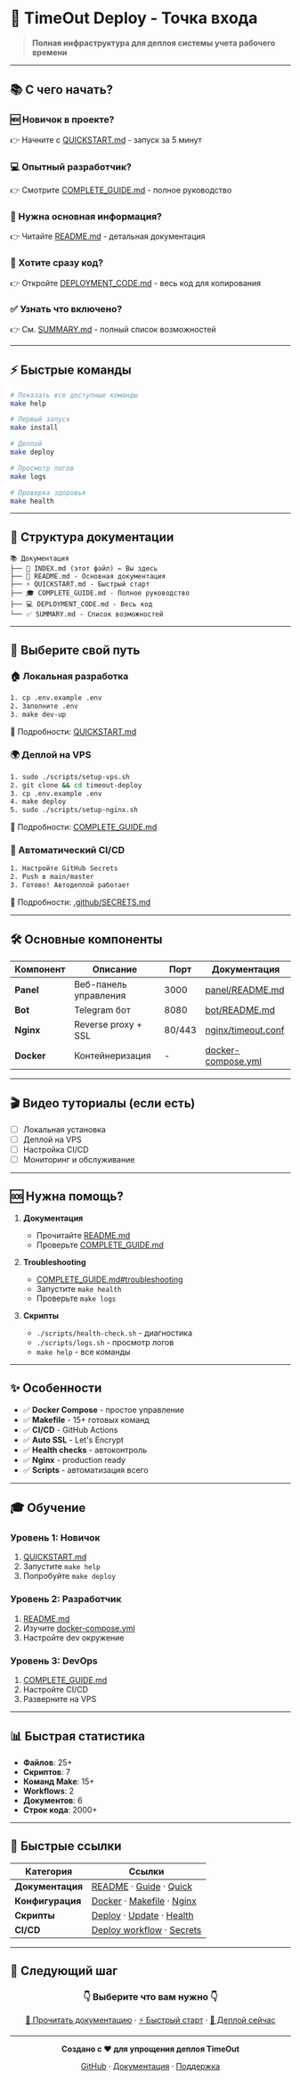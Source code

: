 # 🚀 TimeOut Deploy - Точка входа

> **Полная инфраструктура для деплоя системы учета рабочего времени**

---

## 📚 С чего начать?

### 🆕 Новичок в проекте?
👉 Начните с [QUICKSTART.md](./QUICKSTART.md) - запуск за 5 минут

### 💻 Опытный разработчик?
👉 Смотрите [COMPLETE_GUIDE.md](./COMPLETE_GUIDE.md) - полное руководство

### 📖 Нужна основная информация?
👉 Читайте [README.md](./README.md) - детальная документация

### 🎯 Хотите сразу код?
👉 Откройте [DEPLOYMENT_CODE.md](./DEPLOYMENT_CODE.md) - весь код для копирования

### ✅ Узнать что включено?
👉 См. [SUMMARY.md](./SUMMARY.md) - полный список возможностей

---

## ⚡ Быстрые команды

```bash
# Показать все доступные команды
make help

# Первый запуск
make install

# Деплой
make deploy

# Просмотр логов
make logs

# Проверка здоровья
make health
```

---

## 📂 Структура документации

```
📚 Документация
├── 🚀 INDEX.md (этот файл) ← Вы здесь
├── 📖 README.md - Основная документация
├── ⚡ QUICKSTART.md - Быстрый старт
├── 🎓 COMPLETE_GUIDE.md - Полное руководство
├── 💻 DEPLOYMENT_CODE.md - Весь код
└── ✅ SUMMARY.md - Список возможностей
```

---

## 🎯 Выберите свой путь

### 🏠 Локальная разработка
```bash
1. cp .env.example .env
2. Заполните .env
3. make dev-up
```
📖 Подробности: [QUICKSTART.md](./QUICKSTART.md#локальный-запуск)

### 🌍 Деплой на VPS
```bash
1. sudo ./scripts/setup-vps.sh
2. git clone && cd timeout-deploy
3. cp .env.example .env
4. make deploy
5. sudo ./scripts/setup-nginx.sh
```
📖 Подробности: [COMPLETE_GUIDE.md](./COMPLETE_GUIDE.md#деплой-на-vps)

### 🤖 Автоматический CI/CD
```bash
1. Настройте GitHub Secrets
2. Push в main/master
3. Готово! Автодеплой работает
```
📖 Подробности: [.github/SECRETS.md](./.github/SECRETS.md)

---

## 🛠️ Основные компоненты

| Компонент | Описание | Порт | Документация |
|-----------|----------|------|--------------|
| **Panel** | Веб-панель управления | 3000 | [panel/README.md](./panel/README.md) |
| **Bot** | Telegram бот | 8080 | [bot/README.md](./bot/README.md) |
| **Nginx** | Reverse proxy + SSL | 80/443 | [nginx/timeout.conf](./nginx/timeout.conf) |
| **Docker** | Контейнеризация | - | [docker-compose.yml](./docker-compose.yml) |

---

## 🎬 Видео туториалы (если есть)

- [ ] Локальная установка
- [ ] Деплой на VPS
- [ ] Настройка CI/CD
- [ ] Мониторинг и обслуживание

---

## 🆘 Нужна помощь?

1. **Документация**
   - Прочитайте [README.md](./README.md)
   - Проверьте [COMPLETE_GUIDE.md](./COMPLETE_GUIDE.md)

2. **Troubleshooting**
   - [COMPLETE_GUIDE.md#troubleshooting](./COMPLETE_GUIDE.md#-troubleshooting)
   - Запустите `make health`
   - Проверьте `make logs`

3. **Скрипты**
   - `./scripts/health-check.sh` - диагностика
   - `./scripts/logs.sh` - просмотр логов
   - `make help` - все команды

---

## ✨ Особенности

- ✅ **Docker Compose** - простое управление
- ✅ **Makefile** - 15+ готовых команд
- ✅ **CI/CD** - GitHub Actions
- ✅ **Auto SSL** - Let's Encrypt
- ✅ **Health checks** - автоконтроль
- ✅ **Nginx** - production ready
- ✅ **Scripts** - автоматизация всего

---

## 🎓 Обучение

### Уровень 1: Новичок
1. [QUICKSTART.md](./QUICKSTART.md)
2. Запустите `make help`
3. Попробуйте `make deploy`

### Уровень 2: Разработчик
1. [README.md](./README.md)
2. Изучите [docker-compose.yml](./docker-compose.yml)
3. Настройте dev окружение

### Уровень 3: DevOps
1. [COMPLETE_GUIDE.md](./COMPLETE_GUIDE.md)
2. Настройте CI/CD
3. Разверните на VPS

---

## 📊 Быстрая статистика

- **Файлов**: 25+
- **Скриптов**: 7
- **Команд Make**: 15+
- **Workflows**: 2
- **Документов**: 6
- **Строк кода**: 2000+

---

## 🔗 Быстрые ссылки

| Категория | Ссылки |
|-----------|--------|
| **Документация** | [README](./README.md) · [Guide](./COMPLETE_GUIDE.md) · [Quick](./QUICKSTART.md) |
| **Конфигурация** | [Docker](./docker-compose.yml) · [Makefile](./Makefile) · [Nginx](./nginx/timeout.conf) |
| **Скрипты** | [Deploy](./scripts/deploy.sh) · [Update](./scripts/update.sh) · [Health](./scripts/health-check.sh) |
| **CI/CD** | [Deploy workflow](./.github/workflows/deploy.yml) · [Secrets](./.github/SECRETS.md) |

---

## 🎯 Следующий шаг

<div align="center">

### 👇 Выберите что вам нужно 👇

[📖 Прочитать документацию](./README.md) · 
[⚡ Быстрый старт](./QUICKSTART.md) · 
[🚀 Деплой сейчас](./COMPLETE_GUIDE.md#деплой-на-vps)

</div>

---

<div align="center">

**Создано с ❤️ для упрощения деплоя TimeOut**

[GitHub](https://github.com/muhamed1222) · 
[Документация](./README.md) · 
[Поддержка](./COMPLETE_GUIDE.md#поддержка)

</div>

